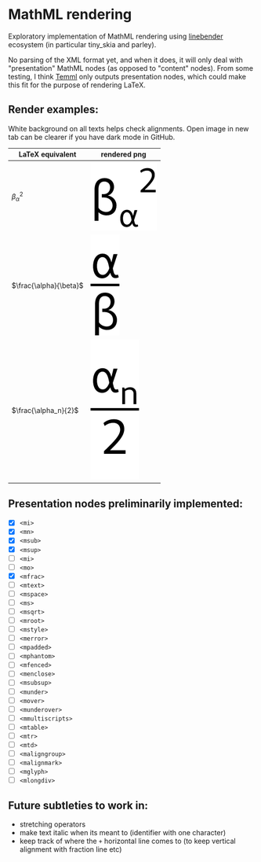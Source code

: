# MathML rendering

Exploratory implementation of MathML rendering using [linebender](https://github.com/linebender) ecosystem (in particular tiny_skia and parley).

No parsing of the XML format yet, and when it does, it will only deal with "presentation" MathML nodes (as opposed to "content" nodes).
From some testing, I think [Temml](https://github.com/ronkok/Temml)
only outputs presentation nodes, which could make this fit for the purpose of rendering LaTeX.

## Render examples:

White background on all texts helps check alignments. Open image in new tab can be clearer if you have dark mode in GitHub.

| LaTeX equivalent | rendered png |
| --- | --- |
| ${\beta_\alpha}^2$ | ![alt](examples/beta_sub_alpha_sup_2.png "{\\beta_{\\alpha}}^{2}") |
| $\frac{\alpha}{\beta}$ | ![alt](examples/alpha_over_beta.png "{\\frac{\\alpha}{\\beta}}") |
| $\frac{\alpha_n}{2}$ | ![alt](examples/half_alpha_n.png "{\\frac{\\alpha}{\\beta}}") |

## Presentation nodes preliminarily implemented:
- [x] `<mi>`
- [x] `<mn>`
- [x] `<msub>`
- [x] `<msup>`
- [ ] `<mi>`
- [ ] `<mo>`
- [x] `<mfrac>`
- [ ] `<mtext>`
- [ ] `<mspace>`
- [ ] `<ms>`
- [ ] `<msqrt>`
- [ ] `<mroot>`
- [ ] `<mstyle>`
- [ ] `<merror>`
- [ ] `<mpadded>`
- [ ] `<mphantom>`
- [ ] `<mfenced>`
- [ ] `<menclose>`
- [ ] `<msubsup>`
- [ ] `<munder>`
- [ ] `<mover>`
- [ ] `<munderover>`
- [ ] `<mmultiscripts>`
- [ ] `<mtable>`
- [ ] `<mtr>`
- [ ] `<mtd>`
- [ ] `<maligngroup>`
- [ ] `<malignmark>`
- [ ] `<mglyph>`
- [ ] `<mlongdiv>`

## Future subtleties to work in:
- stretching operators
- make text italic when its meant to (identifier with one character)
- keep track of where the `+` horizontal line comes to (to keep vertical alignment with fraction line etc)
